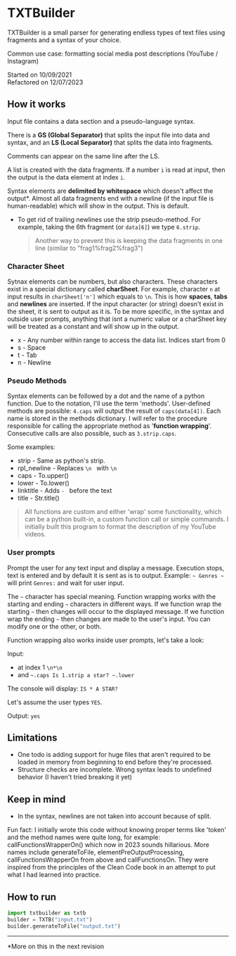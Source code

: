 # TXTBuilder

TXTBuilder is a small parser for generating endless types of text files using fragments and a syntax of your choice.

Common use case: formatting social media post descriptions (YouTube / Instagram)

Started on 10/09/2021
<br>
Refactored on 12/07/2023

## How it works

Input file contains a data section and a pseudo-language syntax.

There is a **GS (Global Separator)** that splits the input file into data and syntax, and an **LS (Local Separator)** that splits the data into fragments.

Comments can appear on the same line after the LS.

A list is created with the data fragments. If a number `i` is read at input, then the output is the data element at index `i`.

Syntax elements are **delimited by whitespace** which doesn't affect the output*. Almost all data fragments end with a newline (if the input file is human-readable) which will show in the output. This is default.

- To get rid of trailing newlines use the strip pseudo-method. For example, taking the 6th fragment (or `data[6]`) we type `6.strip`.

  > Another way to prevent this is keeping the data fragments in one line (similar to "frag1%frag2%frag3")

### Character Sheet

Sytnax elements can be numbers, but also characters. These characters exist in a special dictionary called **charSheet**. For example, character `n` at input results in `charSheet['n']` which equals to `\n`. This is how **spaces**, **tabs** and **newlines** are inserted. If the input character (or string) doesn't exist in the sheet, it is sent to output as it is. To be more specific, in the syntax and outside user prompts, anything that isnt a numeric value or a charSheet key will be treated as a constant
and will show up in the output.

- x - Any number within range to access the data list. Indices start from 0
- s - Space
- t - Tab
- n - Newline

### Pseudo Methods

Syntax elements can be followed by a dot and the name of a python function. Due to the notation, I'll use the term 'methods'. User-defined methods are possible: `4.caps` will output the result of `caps(data[4])`. Each name is stored in the methods dictionary. I will refer to the procedure responsible for calling the appropriate method as '**function wrapping**'. Consecutive calls are also possible, such as `3.strip.caps`.

Some examples:

- strip - Same as python's strip.
- rpl_newline - Replaces `\n ` with `\n`
- caps - To.upper()
- lower - To.lower()
- linktitle - Adds `- ` before the text
- title - Str.title()

> All functions are custom and either 'wrap' some functionality, which can be a python built-in, a custom function call or simple commands. I initially built this program to format the description of my YouTube videos.

### User prompts

Prompt the user for any text input and display a message. Execution stops, text is entered and by default it is sent as is to output. Example: `~ Genres ~` will print `Genres:` and wait for user input.

The `~` character has special meaning. Function wrapping works with the starting and ending `~` characters in different ways. If we function wrap the starting `~` then changes will occur to the displayed message. If we function wrap the ending `~` then changes are made to the user's input. You can modify one or the other, or both.

Function wrapping also works inside user prompts, let's take a look:

Input:

- at index 1 `\n*\n`
- and `~.caps Is 1.strip a star? ~.lower`

The console will display: `IS * A STAR?`

Let's assume the user types `YES`.

Output: `yes`

## Limitations

- One todo is adding support for huge files that aren't required to be loaded in memory from beginning to end before they're processed.
- Structure checks are incomplete. Wrong syntax leads to undefined behavior (I haven't tried breaking it yet)

## Keep in mind

- In the syntax, newlines are not taken into account because of split.

Fun fact: I initially wrote this code without knowing proper terms like 'token' and the method names were quite long,
for example: callFunctionsWrapperOn() which now in 2023 sounds hillarious. More names include generateToFile, 
elementPreOutputProcessing, callFunctionsWrapperOn from above and callFunctionsOn. They were inspired from the
principles of the Clean Code book in an attempt to put what I had learned into practice.

## How to run

```python
import txtbuilder as txtb
builder = TXTB("input.txt")
builder.generateToFile("output.txt")
```

---

*More on this in the next revision
